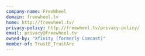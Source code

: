 ```yaml
---
company-name: FreeWheel
domain: freewheel.tv
home: http://freewheel.tv/
privacy-policy: http://freewheel.tv/privacy-policy/
email: privacy@freewheel.tv
owned-by: "Xfinity (formerly Comcast)"
member-of: TrustE_TrustArc
---
```




